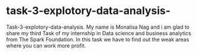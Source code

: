 # task-3-explotory-data-analysis-
Task-3-explotory-data-analysis. My name is Monalisa Nag and i am glad to share my third Task of my internship in Data science and business analytics from The Spark Foundation. In this task we have to find out the weak areas where you can work more profit.


